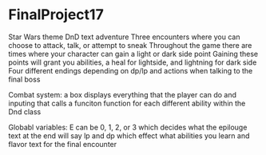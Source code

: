# FinalProject17
Star Wars theme DnD text adventure
Three encounters where you can choose to attack, talk, or attempt to sneak
Throughout the game there are times where your character can gain a light or dark side point
Gaining these points will grant you abilities, a heal for lightside, and lightning for dark side
Four different endings depending on dp/lp and actions when talking to the final boss

Combat system:
a box displays everything that the player can do and inputing that calls a funciton
function for each different ability within the Dnd class

Globabl variables:
E can be 0, 1, 2, or 3 which decides what the epilouge text at the end will say
lp and dp which effect what abilities you learn and flavor text for the final encounter